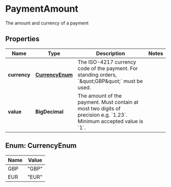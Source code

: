 

# PaymentAmount

The amount and currency of a payment

## Properties

| Name | Type | Description | Notes |
|------------ | ------------- | ------------- | -------------|
|**currency** | [**CurrencyEnum**](#CurrencyEnum) | The ISO-4217 currency code of the payment. For standing orders, &#x60;\&quot;GBP\&quot;&#x60; must be used. |  |
|**value** | **BigDecimal** | The amount of the payment. Must contain at most two digits of precision e.g. &#x60;1.23&#x60;. Minimum accepted value is &#x60;1&#x60;. |  |



## Enum: CurrencyEnum

| Name | Value |
|---- | -----|
| GBP | &quot;GBP&quot; |
| EUR | &quot;EUR&quot; |



